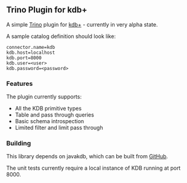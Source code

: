 ## Trino Plugin for kdb+
 
A simple [Trino](https://trino.io) plugin for [kdb+](https://code.kx.com/q/learn/) - currently in very alpha state. 

A sample catalog definition should look like:

```
connector.name=kdb
kdb.host=localhost
kdb.port=8000
kdb.user=<user>
kdb.password=<password>
```

### Features

The plugin currently supports:
- All the KDB primitive types
- Table and pass through queries
- Basic schema introspection
- Limited filter and limit pass through

### Building

This library depends on javakdb, which can be built from [GitHub](https://github.com/KxSystems/javakdb).

The unit tests currently require a local instance of KDB running at port 8000.